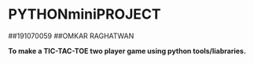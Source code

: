 # PYTHONminiPROJECT
##191070059
##OMKAR RAGHATWAN

**To make a TIC-TAC-TOE two player game using python tools/liabraries.**
